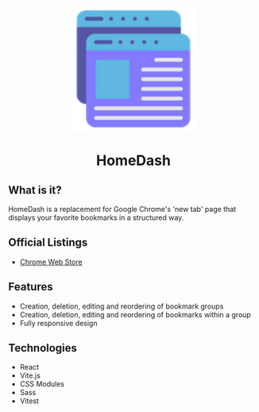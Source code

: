 <div align="center">
  <img width=250 src="https://github.com/websavva/home-dash/blob/master/src/public/icon128.png" />
  <h1>HomeDash</h1>
</div>

## What is it?
HomeDash is a replacement for Google Chrome's 'new tab' page that displays your favorite bookmarks in a structured way. 

## Official Listings

- [Chrome Web Store](https://chromewebstore.google.com/detail/homedash-enhanced-new-tab/ndnbhanjlibkgnalfbojjmjlpnnedojf)

## Features
- Creation, deletion, editing and reordering of bookmark groups
- Creation, deletion, editing and reordering of bookmarks within a group
- Fully responsive design

## Technologies
- React
- Vite.js
- CSS Modules
- Sass
- Vitest


